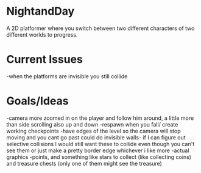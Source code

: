 NightandDay
===========
A 2D platformer where you switch between two different characters of two different worlds to progress.

Current Issues
==============
-when the platforms are invisible you still collide

Goals/Ideas
===========
-camera more zoomed in on the player and follow him around, a little more than side scrolling also up and down
-respawn when you fall/ create working checkpoints
-have edges of the level so the camera will stop moving and you cant go past could do invisible walls- if I can figure out selective collisions I would still want these to collide even though you can't see them or just make a pretty border edge whichever i like more
-actual graphics 
-points, and something like stars to collect (like collecting coins) and treasure chests (only one of them might see the treasure)
